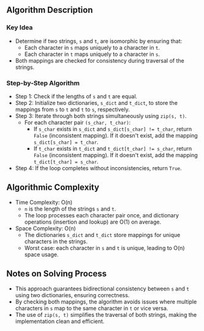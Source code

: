 ## Algorithm Description
### Key Idea
- Determine if two strings, ```s``` and ```t```, are isomorphic by ensuring that:
  - Each character in ```s``` maps uniquely to a character in ```t```.
  - Each character in ```t``` maps uniquely to a character in ```s```.
- Both mappings are checked for consistency during traversal of the strings.

### Step-by-Step Algorithm
- Step 1: Check if the lengths of ```s``` and ```t``` are equal.
- Step 2: Initialize two dictionaries, ```s_dict``` and ```t_dict```, to store the mappings from ```s``` to ```t``` and ```t``` to ```s```, respectively.
- Step 3: Iterate through both strings simultaneously using ```zip(s, t)```.
  - For each character pair ```(s_char, t_char)```:
    - If ```s_char``` exists in ```s_dict``` and ```s_dict[s_char] != t_char```, return ```False``` (inconsistent mapping). If it doesn't exist, add the mapping ```s_dict[s_char] = t_char```.
    - If ```t_char``` exists in ```t_dict``` and ```t_dict[t_char] != s_char```, return ```False``` (inconsistent mapping). If it doesn't exist, add the mapping ```t_dict[t_char] = s_char```.
- Step 4: If the loop completes without inconsistencies, return ```True```.

## Algorithmic Complexity
- Time Complexity: O(n)
  - ```n``` is the length of the strings ```s``` and ```t```.
  - The loop processes each character pair once, and dictionary operations (insertion and lookup) are O(1) on average.
- Space Complexity: O(n)
  - The dictionaries ```s_dict``` and ```t_dict``` store mappings for unique characters in the strings.
  - Worst case: each character in ```s``` and ```t``` is unique, leading to O(n) space usage.

## Notes on Solving Process
- This approach guarantees bidirectional consistency between ```s``` and ```t``` using two dictionaries, ensuring correctness.
- By checking both mappings, the algorithm avoids issues where multiple characters in ```s``` map to the same character in ```t``` or vice versa.
- The use of ```zip(s, t)``` simplifies the traversal of both strings, making the implementation clean and efficient.